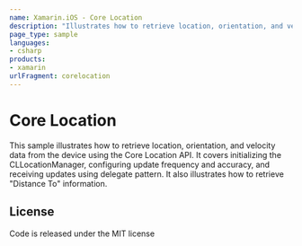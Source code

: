 ```yaml
---
name: Xamarin.iOS - Core Location
description: "Illustrates how to retrieve location, orientation, and velocity data from the device using the Core Location API"
page_type: sample
languages:
- csharp
products:
- xamarin
urlFragment: corelocation
---
```

# Core Location

This sample illustrates how to retrieve location, orientation, and velocity data from the device using the Core Location API. It covers initializing the CLLocationManager, configuring update frequency and accuracy, and receiving updates using delegate pattern.
It also illustrates how to retrieve "Distance To" information.

## License

Code is released under the MIT license
